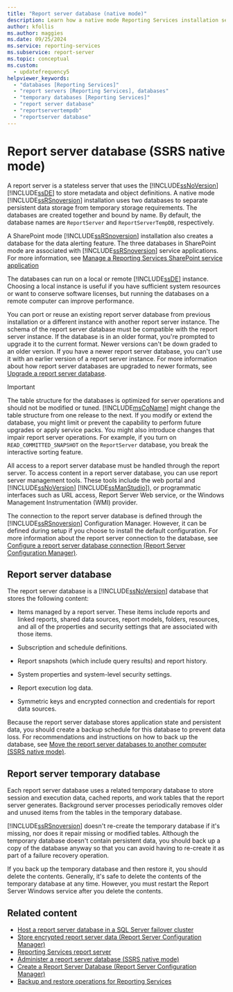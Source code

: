 ```yaml
---
title: "Report server database (native mode)"
description: Learn how a native mode Reporting Services installation separates persistent data storage and temporary data storage into two databases.
author: kfollis
ms.author: maggies
ms.date: 09/25/2024
ms.service: reporting-services
ms.subservice: report-server
ms.topic: conceptual
ms.custom:
  - updatefrequency5
helpviewer_keywords:
  - "databases [Reporting Services]"
  - "report servers [Reporting Services], databases"
  - "temporary databases [Reporting Services]"
  - "report server database"
  - "reportservertempdb"
  - "reportserver database"
---
```

# Report server database (SSRS native mode)
  A report server is a stateless server that uses the [!INCLUDE[ssNoVersion](../../includes/ssnoversion-md.md)] [!INCLUDE[ssDE](../../includes/ssde-md.md)] to store metadata and object definitions. A native mode [!INCLUDE[ssRSnoversion](../../includes/ssrsnoversion-md.md)] installation uses two databases to separate persistent data storage from temporary storage requirements. The databases are created together and bound by name. By default, the database names are `ReportServer` and `ReportServerTempDB`, respectively.  
  
 A SharePoint mode [!INCLUDE[ssRSnoversion](../../includes/ssrsnoversion-md.md)] installation also creates a database for the data alerting feature. The three databases in SharePoint mode are associated with [!INCLUDE[ssRSnoversion](../../includes/ssrsnoversion-md.md)] service applications. For more information, see [Manage a Reporting Services SharePoint service application](../../reporting-services/report-server-sharepoint/manage-a-reporting-services-sharepoint-service-application.md)  
  
 The databases can run on a local or remote [!INCLUDE[ssDE](../../includes/ssde-md.md)] instance. Choosing a local instance is useful if you have sufficient system resources or want to conserve software licenses, but running the databases on a remote computer can improve performance.  
  
 You can port or reuse an existing report server database from previous installation or a different instance with another report server instance. The schema of the report server database must be compatible with the report server instance. If the database is in an older format, you're prompted to upgrade it to the current format. Newer versions can't be down graded to an older version. If you have a newer report server database, you can't use it with an earlier version of a report server instance. For more information about how report server databases are upgraded to newer formats, see [Upgrade a report server database](../../reporting-services/install-windows/upgrade-a-report-server-database.md).  
  
> [!IMPORTANT]  
> The table structure for the databases is optimized for server operations and should not be modified or tuned. [!INCLUDE[msCoName](../../includes/msconame-md.md)] might change the table structure from one release to the next. If you modify or extend the database, you might limit or prevent the capability to perform future upgrades or apply service packs. You might also introduce changes that impair report server operations. For example, if you turn on `READ_COMMITTED_SNAPSHOT` on the `ReportServer` database, you break the interactive sorting feature.  
  
 All access to a report server database must be handled through the report server. To access content in a report server database, you can use report server management tools. These tools include the web portal and [!INCLUDE[ssNoVersion](../../includes/ssnoversion-md.md)] [!INCLUDE[ssManStudio](../../includes/ssmanstudio-md.md)]), or programmatic interfaces such as URL access, Report Server Web service, or the Windows Management Instrumentation (WMI) provider.  
  
 The connection to the report server database is defined through the [!INCLUDE[ssRSnoversion](../../includes/ssrsnoversion-md.md)] Configuration Manager. However, it can be defined during setup if you choose to install the default configuration. For more information about the report server connection to the database, see [Configure a report server database connection  &#40;Report Server Configuration Manager&#41;](../../reporting-services/install-windows/configure-a-report-server-database-connection-ssrs-configuration-manager.md).  
  
## Report server database  
 The report server database is a [!INCLUDE[ssNoVersion](../../includes/ssnoversion-md.md)] database that stores the following content:  
  
-   Items managed by a report server. These items include reports and linked reports, shared data sources, report models, folders, resources, and all of the properties and security settings that are associated with those items.  
  
-   Subscription and schedule definitions.  
  
-   Report snapshots (which include query results) and report history.  
  
-   System properties and system-level security settings.  
  
-   Report execution log data.  
  
-   Symmetric keys and encrypted connection and credentials for report data sources.  
  
 Because the report server database stores application state and persistent data, you should create a backup schedule for this database to prevent data loss. For recommendations and instructions on how to back up the database, see [Move the report server databases to another computer &#40;SSRS native mode&#41;](../../reporting-services/report-server/moving-the-report-server-databases-to-another-computer-ssrs-native-mode.md).  
  
## Report server temporary database  
 Each report server database uses a related temporary database to store session and execution data, cached reports, and work tables that the report server generates. Background server processes periodically removes older and unused items from the tables in the temporary database.  
  
 [!INCLUDE[ssRSnoversion](../../includes/ssrsnoversion-md.md)] doesn't re-create the temporary database if it's missing, nor does it repair missing or modified tables. Although the temporary database doesn't contain persistent data, you should back up a copy of the database anyway so that you can avoid having to re-create it as part of a failure recovery operation.  
  
 If you back up the temporary database and then restore it, you should delete the contents. Generally, it's safe to delete the contents of the temporary database at any time. However, you must restart the Report Server Windows service after you delete the contents.  
  
## Related content

- [Host a report server database in a SQL Server failover cluster](../../reporting-services/install-windows/host-a-report-server-database-in-a-sql-server-failover-cluster.md)
- [Store encrypted report server data &#40;Report Server Configuration Manager&#41;](../../reporting-services/install-windows/ssrs-encryption-keys-store-encrypted-report-server-data.md)
- [Reporting Services report server](../../reporting-services/report-server-sharepoint/reporting-services-report-server.md)
- [Administer a report server database &#40;SSRS native mode&#41;](../../reporting-services/report-server/administer-a-report-server-database-ssrs-native-mode.md)
- [Create a Report Server Database  &#40;Report Server Configuration Manager&#41;](../../reporting-services/install-windows/ssrs-report-server-create-a-report-server-database.md)
- [Backup and restore operations for Reporting Services](../../reporting-services/install-windows/backup-and-restore-operations-for-reporting-services.md)

